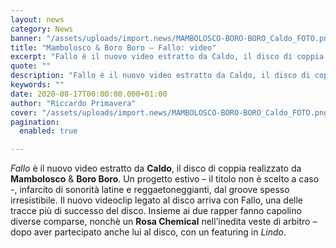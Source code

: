 ```yaml
---
layout: news
category: News
banner: "/assets/uploads/import.news/MAMBOLOSCO-BORO-BORO_Caldo_FOTO.png"
title: "Mambolosco & Boro Boro – Fallo: video"
excerpt: "Fallo è il nuovo video estratto da Caldo, il disco di coppia realizzato da Mambolosco & Boro Boro. Un progetto estivo – il titolo non è scelto a caso -, infarcito di sonorità latine e reggaetoneggianti, dal groove spesso irresistibile. Il nuovo videoclip legato al disco arriva con Fallo, una delle tracce più di successo [&hellip"
quote: ""
description: "Fallo è il nuovo video estratto da Caldo, il disco di coppia realizzato da Mambolosco & Boro Boro. Un progetto estivo – il titolo non è scelto a caso -, infarcito di sonorità latine e reggaetoneggianti, dal groove spesso irresistibile. Il nuovo videoclip legato al disco arriva con Fallo, una delle tracce più di successo [&hellip"
keywords: ""
date: 2020-08-17T00:00:00.000+01:00
author: "Riccardo Primavera"
cover: "/assets/uploads/import.news/MAMBOLOSCO-BORO-BORO_Caldo_FOTO.png"
pagination:
  enabled: true

---
```


_Fallo_ è il nuovo video estratto da **Caldo**, il disco di coppia realizzato da **Mambolosco** & **Boro Boro**. Un progetto estivo – il titolo non è scelto a caso -, infarcito di sonorità latine e reggaetoneggianti, dal groove spesso irresistibile. Il nuovo videoclip legato al disco arriva con Fallo, una delle tracce più di successo del disco. Insieme ai due rapper fanno capolino diverse comparse, nonchè un **Rosa Chemical** nell’inedita veste di arbitro – dopo aver partecipato anche lui al disco, con un featuring in _Lindo_.